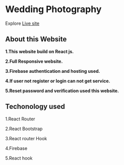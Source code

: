 # Wedding Photography

Explore [Live site](https://wedding-photography-71a28.web.app/)

## About this Website

**1.This website build on React js.**

**2.Full Responsive website.**


**3.Firebase authentication and hosting used.**

**4.If user not register or login can not get service.**

**5.Reset password and verification used this website.**

## Techonology used

1.React Router

2.React Bootstrap

3.React router Hook

4.Firebase

5.React hook

